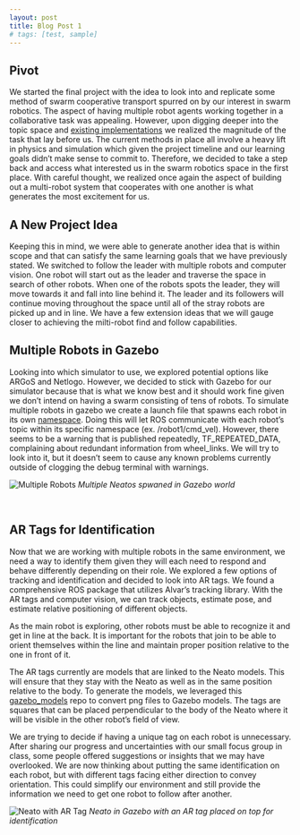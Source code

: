 ```yaml
---
layout: post
title: Blog Post 1
# tags: [test, sample]
---
```


## Pivot
We started the final project with the idea to look into and replicate some method of swarm cooperative transport spurred on by our interest in swarm robotics. The aspect of having multiple robot agents working together in a collaborative task was appealing. However, upon digging deeper into the topic space and [existing implementations](https://www.frontiersin.org/articles/10.3389/frobt.2018.00059/full) we realized the magnitude of the task that lay before us. The current methods in place all involve a heavy lift in physics and simulation which given the project timeline and our learning goals didn’t make sense to commit to. Therefore, we decided to take a step back and access what interested us in the swarm robotics space in the first place. With careful thought, we realized once again the aspect of building out a multi-robot system that cooperates with one another is what generates the most excitement for us.

## A New Project Idea
Keeping this in mind, we were able to generate another idea that is within scope and that can satisfy the same learning goals that we have previously stated. We switched to follow the leader with multiple robots and computer vision. One robot will start out as the leader and traverse the space in search of other robots. When one of the robots spots the leader, they will move towards it and fall into line behind it. The leader and its followers will continue moving throughout the space until all of the stray robots are picked up and in line. We have a few extension ideas that we will gauge closer to achieving the milti-robot find and follow capabilities.

## Multiple Robots in Gazebo
Looking into which simulator to use, we explored potential options like ARGoS and Netlogo. However, we decided to stick with Gazebo for our simulator because that is what we know best and it should work fine given we don’t intend on having a swarm consisting of tens of robots. To simulate multiple robots in gazebo we create a launch file that spawns each robot in its own [namespace](https://www.theconstructsim.com/ros-qa-130-how-to-launch-multiple-robots-in-gazebo-simulator/). Doing this will let ROS communicate with each robot’s topic within its specific namespace (ex. /robot1/cmd_vel). However, there seems to be a warning that is published repeatedly, TF_REPEATED_DATA, complaining about redundant information from wheel_links. We will try to look into it, but it doesn’t seem to cause any known problems currently outside of clogging the debug terminal with warnings. 

![Multiple Robots](../../../assets/img/two_robots.png)
*Multiple Neatos spwaned in Gazebo world*

<br>


## AR Tags for Identification
Now that we are working with multiple robots in the same environment, we need a way to identify them given they will each need to respond and behave differently depending on their role. We explored a few options of tracking and identification and decided to look into AR tags. We found a comprehensive ROS package that utilizes Alvar’s tracking library. With the AR tags and computer vision, we can track objects, estimate pose, and estimate relative positioning of different objects. 

As the main robot is exploring, other robots must be able to recognize it and get in line at the back. It is important for the robots that join to be able to orient themselves within the line and maintain proper position relative to the one in front of it. 

The AR tags currently are models that are linked to the Neato models. This will ensure that they stay with the Neato as well as in the same position relative to the body. To generate the models, we leveraged this [gazebo_models](https://github.com/mikaelarguedas/gazebo_models) repo to convert png files to Gazebo models. The tags are squares that can be placed perpendicular to the body of the Neato where it will be visible in the other robot’s field of view. 

We are trying to decide if having a unique tag on each robot is unnecessary. After sharing our progress and uncertainties with our small focus group in class, some people offered suggestions or insights that we may have overlooked. We are now thinking about putting the same identification on each robot, but with different tags facing either direction to convey orientation. This could simplify our environment and still provide the information we need to get one robot to follow after another. 

![Neato with AR Tag](../../../assets/img/ar_tag_neato.png)
*Neato in Gazebo with an AR tag placed on top for identification*
